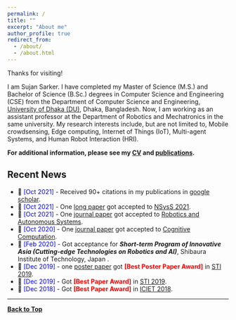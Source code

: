 ```yaml
---
permalink: /
title: ""
excerpt: "About me"
author_profile: true
redirect_from: 
  - /about/
  - /about.html
---
```


Thanks for visiting!


I am Sujan Sarker. I have completed my Master of Science (M.S.) and Bachelor of Science (B.Sc.) degrees in Computer Science and Engineering (CSE) from the  Department of Computer Science and Engineering, [University of Dhaka (DU)](https://www.du.ac.bd/), Dhaka, Bangladesh. Now, I am working as an assistant professor at the Department of Robotics and Mechatronics in the same university. My research interests include, but are not limited to, Mobile crowdsensing, Edge computing, Internet of Things (IoT), Multi-agent Systems, and Human Robot Interaction (HRI).  

**For additional information, please see my [CV](https://sujan-sarker.github.io/cv/) and [publications](https://sujan-sarker.github.io/publications/).**


<!-- <a href="https://sujansarker.github.io/publications/"> <img src="https://sujansarker.github.io/images/pubs.png" alt="Publication Venues"
	title="Publication Venues" width="600" height="200"> </a>
-->


## Recent News
* 📢 <span style="color:Blue"> [Oct 2021] </span> - Received 90+ citations in my publications in [google scholar](https://scholar.google.com/citations?user=uCSts6gAAAAJ&hl=en).
* 📢 <span style="color:Blue"> [Oct 2021] </span> - One [long paper](https://cse.buet.ac.bd/nsyss2021/papers/) got accepted to  [NSysS 2021](https://cse.buet.ac.bd/nsyss2021/).
* 📢 <span style="color:Blue"> [Oct 2021] </span> - One [journal paper](https://www.sciencedirect.com/science/article/pii/S0921889021001871) got accepted to  [Robotics and Autonomous Systems](https://www.sciencedirect.com/journal/robotics-and-autonomous-systems).
* 📢 <span style="color:Blue"> [Oct 2020] </span> - One [journal paper](https://www.springer.com/journal/12559) got accepted to  [Cognitive Computation](https://link.springer.com/article/10.1007/s12559-020-09779-5).
* 📢 <span style="color:Blue"> [Feb 2020] </span> - Got acceptance for ***Short-term Program of Innovative Asia (Cutting-edge Technologies on Robotics and AI)***, Shibaura Institute of Technology, Japan .
* 📢 <span style="color:Blue"> [Dec 2019] </span> - one [poster paper](https://sujan-sarker.github.io/files/STI_30_Poster_Paper.pdf) got <span style="color:Red"> **[Best Poster Paper Award]** </span> in [STI 2019](http://fse.green.edu.bd/sti-2019/).
*  📢 <span style="color:Blue"> [Dec 2019] </span> - Got <span style="color:Red"> **[Best Paper Award]** </span> in [STI 2019](http://fse.green.edu.bd/sti-2019/).
*  📢 <span style="color:Blue"> [Dec 2018] </span> - Got <span style="color:Red"> **[Best Paper Award]** </span> in [ICIET 2018](https://cse.du.ac.bd/iciet/).


<!-- ## Recent Project Demonstrations 

* 💻 Bengali Document Readability Checker [[Demo Video]](https://youtu.be/U05Pf9Y4tCQ).
* 💻 Bengali Document Summarization Tool [[Demo Video]](https://youtu.be/LrnskktiXcg).
-->
----------------------------------------

[**Back to Top**](#)


<!-- <script type='text/javascript' id='clustrmaps' src='//cdn.clustrmaps.com/map_v2.js?cl=ffffff&w=320&t=m&d=ipF0iF0Q-RsFHP1VWejYRbFjf-eSQyozfam19f0UfGo'></script> -->



